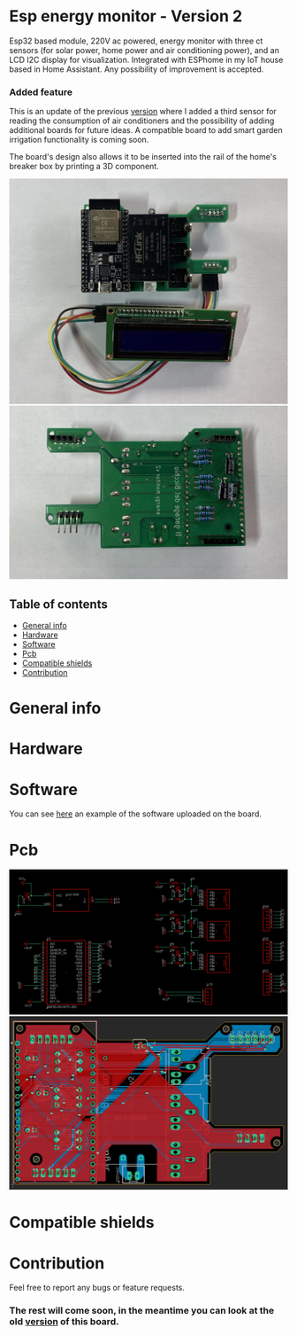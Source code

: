 # Esp energy monitor - Version 2
Esp32 based module, 220V ac powered, energy monitor with three ct sensors (for solar power, home power and air conditioning power), and an LCD I2C display for visualization. Integrated with ESPhome in my IoT house based in Home Assistant.
Any possibility of improvement is accepted.

### Added feature
This is an update of the previous [version](https://github.com/zioCristia/esp-energy-monitor-v1) where I added a third sensor for reading the consumption of air conditioners and the possibility of adding additional boards for future ideas. A compatible board to add smart garden irrigation functionality is coming soon.

The board's design also allows it to be inserted into the rail of the home's breaker box by printing a 3D component.

![alt text](/images/finalPcbTop.jpg)
![alt text](/images/finalPcbBot.jpg)

## Table of contents
* [General info](#general-info)
* [Hardware](#hardware)
* [Software](#software)
* [Pcb](#pcb)
* [Compatible shields](#compatible-shields)
* [Contribution](#contribution)

# General info

# Hardware

# Software
You can see [here](https://github.com/zioCristia/esp-energy-monitor-v2/blob/main/energy_monitor.yaml.exemple) an example of the software uploaded on the board.

# Pcb
![alt text](/images/circuitSchema.png)
![alt text](/images/pcbLayout.png)

# Compatible shields

# Contribution
Feel free to report any bugs or feature requests.

### The rest will come soon, in the meantime you can look at the old [version](https://github.com/zioCristia/esp-energy-monitor-v1) of this board.
